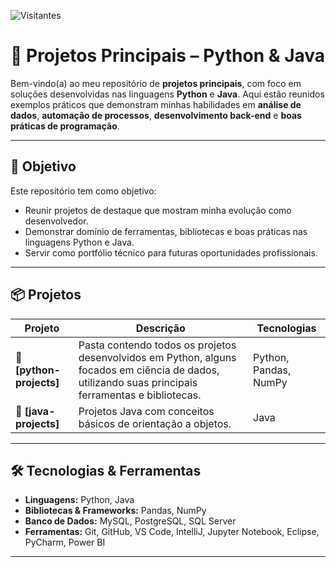 ![Visitantes](https://komarev.com/ghpvc/?username=leonardoloss&label=Visualizações&color=0e75b6&style=flat)

# 🚀 Projetos Principais – Python & Java

Bem-vindo(a) ao meu repositório de **projetos principais**, com foco em soluções desenvolvidas nas linguagens **Python** e **Java**. Aqui estão reunidos exemplos práticos que demonstram minhas habilidades em **análise de dados**, **automação de processos**, **desenvolvimento back-end** e **boas práticas de programação**.

---

## 🎯 Objetivo

Este repositório tem como objetivo:

- Reunir projetos de destaque que mostram minha evolução como desenvolvedor.
- Demonstrar domínio de ferramentas, bibliotecas e boas práticas nas linguagens Python e Java.
- Servir como portfólio técnico para futuras oportunidades profissionais.

---

## 📦 Projetos

| Projeto | Descrição | Tecnologias |
|--------|-----------|-------------|
| **📁 [python-projects]** | Pasta contendo todos os projetos desenvolvidos em Python, alguns focados em ciência de dados, utilizando suas principais ferramentas e bibliotecas.| Python, Pandas, NumPy |
| **📁 [java-projects]** | Projetos Java com conceitos básicos de orientação a objetos. | Java |

---


## 🛠️ Tecnologias & Ferramentas

- **Linguagens:** Python, Java  
- **Bibliotecas & Frameworks:** Pandas, NumPy 
- **Banco de Dados:** MySQL, PostgreSQL, SQL Server
- **Ferramentas:** Git, GitHub, VS Code, IntelliJ, Jupyter Notebook, Eclipse, PyCharm, Power BI

---
